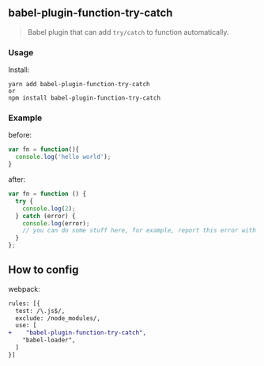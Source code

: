 ## babel-plugin-function-try-catch
> Babel plugin that can add `try/catch` to function automatically.


### Usage

Install:
```
yarn add babel-plugin-function-try-catch
or
npm install babel-plugin-function-try-catch
```

### Example

before:
```js
var fn = function(){
  console.log('hello world');
}
```

after:
```js
var fn = function () {
  try {
    console.log(2);
  } catch (error) {
    console.log(error);
    // you can do some stuff here, for example, report this error with monitor sdk.
  }
};
```

## How to config
webpack:
```diff
rules: [{
  test: /\.js$/,
  exclude: /node_modules/,
  use: [
+    "babel-plugin-function-try-catch",
    "babel-loader",
  ]
}]
```
